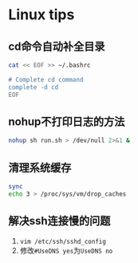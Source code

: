 # Linux tips

## cd命令自动补全目录

```bash
cat << EOF >> ~/.bashrc

# Complete cd command
complete -d cd
EOF
```

## nohup不打印日志的方法

```bash
nohup sh run.sh > /dev/null 2>&1 &
```

## 清理系统缓存

```bash
sync
echo 3 > /proc/sys/vm/drop_caches
```

## 解决ssh连接慢的问题

1. ```vim /etc/ssh/sshd_config```
2. 修改```#UseDNS yes```为```UseDNS no```
